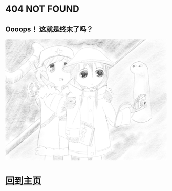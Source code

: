 # 404 NOT FOUND
## Oooops！ 这就是终末了吗？
![FinalFuture](_media/FinalFuture.png)
# [回到主页](https://even904.github.io/CloudDoc/#/)